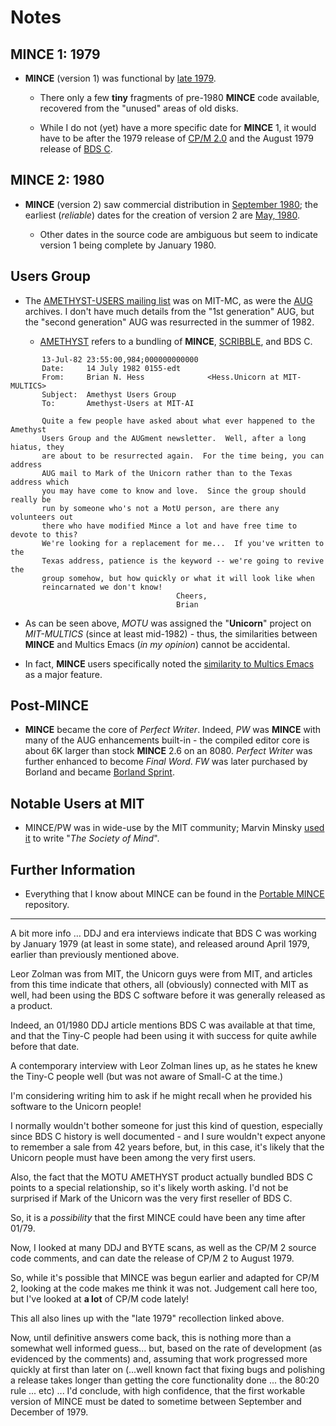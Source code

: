 # Notes

## MINCE 1: 1979

- **MINCE** (version 1) was functional by
  [late 1979](<https://en.wikipedia.org/wiki/Talk:Sprint_(word_processor)#3_Based_on_MINCE?>).

  - There only a few **tiny** fragments of pre-1980 **MINCE** code available,
    recovered from the "unused" areas of old disks.

  - While I do not (yet) have a more specific date for **MINCE** 1, it would
    have to be after the 1979 release of
    [CP/M 2.0](http://bitsavers.org/pdf/digitalResearch/cpm/2.0) and the August
    1979 release of [BDS C](https://www.bdsoft.com/resources/bdsc.html).

## MINCE 2: 1980

- **MINCE** (version 2) saw commercial distribution in
  [September 1980](https://raw.githubusercontent.com/johnsonjh/pmince/master/legal/73576514.pdf);
  the earliest (_reliable_) dates for the creation of version 2 are
  [May, 1980](https://github.com/johnsonjh/pmince/blob/master/oemkit/mince/80/term.c).

  - Other dates in the source code are ambiguous but seem to indicate version 1
    being complete by January 1980.

## Users Group

- The
  [AMETHYST-USERS mailing list](https://github.com/johnsonjh/pmince/tree/master/3rdparty/aug/mail)
  was on MIT-MC, as were the
  [AUG](https://github.com/johnsonjh/pmince/tree/master/3rdparty/aug/files)
  archives. I don't have much details from the "1st generation" AUG, but the
  "second generation" AUG was resurrected in the summer of 1982.

  - [AMETHYST](https://github.com/johnsonjh/pmince/blob/master/3rdparty/media/MINCEAD1.png)
    refers to a bundling of **MINCE**,
    [SCRIBBLE](https://github.com/johnsonjh/pmince/tree/master/oemkit/scribble/80),
    and BDS C.

```text
       13-Jul-82 23:55:00,984;000000000000
       Date:     14 July 1982 0155-edt
       From:     Brian N. Hess              <Hess.Unicorn at MIT-MULTICS>
       Subject:  Amethyst Users Group
       To:       Amethyst-Users at MIT-AI

       Quite a few people have asked about what ever happened to the Amethyst
       Users Group and the AUGment newsletter.  Well, after a long hiatus, they
       are about to be resurrected again.  For the time being, you can address
       AUG mail to Mark of the Unicorn rather than to the Texas address which
       you may have come to know and love.  Since the group should really be
       run by someone who's not a MotU person, are there any volunteers out
       there who have modified Mince a lot and have free time to devote to this?
       We're looking for a replacement for me...  If you've written to the
       Texas address, patience is the keyword -- we're going to revive the
       group somehow, but how quickly or what it will look like when
       reincarnated we don't know!
                                     Cheers,
                                     Brian
```

- As can be seen above, _MOTU_ was assigned the "**Unicorn**" project on
  _MIT-MULTICS_ (since at least mid-1982) - thus, the similarities between
  **MINCE** and Multics Emacs (_in my opinion_) cannot be accidental.

- In fact, **MINCE** users specifically noted the
  [similarity to Multics Emacs](https://github.com/johnsonjh/pmince/blob/master/3rdparty/aug/mail/8207-1.txt)
  as a major feature.

## Post-MINCE

- **MINCE** became the core of _Perfect_ _Writer_. Indeed, _PW_ was **MINCE**
  with many of the AUG enhancements built-in - the compiled editor core is about
  6K larger than stock **MINCE** 2.6 on an 8080. _Perfect_ _Writer_ was further
  enhanced to become _Final_ _Word_. _FW_ was later purchased by Borland and
  became
  [Borland Sprint](<https://en.wikipedia.org/wiki/Sprint_(word_processor)>).

## Notable Users at MIT

- MINCE/PW was in wide-use by the MIT community; Marvin Minsky
  [used it](https://github.com/johnsonjh/pmince/blob/master/3rdparty/aug/mail/9101-1.txt)
  to write "_The Society of Mind_".

## Further Information

- Everything that I know about MINCE can be found in the
  [Portable MINCE](https://github.com/johnsonjh/pmince) repository.

---

A bit more info … DDJ and era interviews indicate that BDS C was working by
January 1979 (at least in some state), and released around April 1979, earlier
than previously mentioned above.

Leor Zolman was from MIT, the Unicorn guys were from MIT, and articles from this
time indicate that others, all (obviously) connected with MIT as well, had been
using the BDS C software before it was generally released as a product.

Indeed, an 01/1980 DDJ article mentions BDS C was available at that time, and
that the Tiny-C people had been using it with success for quite awhile before
that date.

A contemporary interview with Leor Zolman lines up, as he states he knew the
Tiny-C people well (but was not aware of Small-C at the time.)

I'm considering writing him to ask if he might recall when he provided his
software to the Unicorn people!

I normally wouldn't bother someone for just this kind of question, especially
since BDS C history is well documented - and I sure wouldn't expect anyone to
remember a sale from 42 years before, but, in this case, it's likely that the
Unicorn people must have been among the very first users.

Also, the fact that the MOTU AMETHYST product actually bundled BDS C points to a
special relationship, so it's likely worth asking. I'd not be surprised if Mark
of the Unicorn was the very first reseller of BDS C.

So, it is a _possibility_ that the first MINCE could have been any time after
01/79.

Now, I looked at many DDJ and BYTE scans, as well as the CP/M 2 source code
comments, and can date the release of CP/M 2 to August 1979.

So, while it's possible that MINCE was begun earlier and adapted for CP/M 2,
looking at the code makes me think it was not. Judgement call here too, but I've
looked at **a lot** of CP/M code lately!

This all also lines up with the "late 1979" recollection linked above.

Now, until definitive answers come back, this is nothing more than a somewhat
well informed guess... but, based on the rate of development (as evidenced by
the comments) and, assuming that work progressed more quickly at first than
later on (...well known fact that fixing bugs and polishing a release takes
longer than getting the core functionality done ... the 80:20 rule ... etc) ...
I'd conclude, with high confidence, that the first workable version of MINCE
must be dated to sometime between September and December of 1979.
